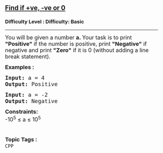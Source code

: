 <h2><a href="https://www.geeksforgeeks.org/problems/find-if-ve-ve-or-0--141631/1?page=4&category=CPP&sortBy=submissions">Find if +ve, -ve or 0</a></h2><h3>Difficulty Level : Difficulty: Basic</h3><hr><div class="problems_problem_content__Xm_eO"><p><span style="font-size: 18px;">You will be given a number <strong>a. </strong>Your task is to print <strong>"Positive"</strong> if the number is positive, print <strong>"Negative"</strong> if negative and print <strong>"Zero"</strong> if it is 0 (without adding a line break statement).</span></p>
<p><span style="font-size: 18px;"><strong>Examples :</strong></span></p>
<pre><span style="font-size: 18px;"><strong>Input:</strong> a = 4
<strong>Output:</strong> Positive</span></pre>
<pre><span style="font-size: 18px;"><strong>Input: </strong>a = -2
<strong>Output: </strong>Negative</span></pre>
<p><span style="font-size: 18px;"><strong>Constraints:<br></strong></span><span style="font-size: 18px;">-10<sup>5</sup> ≤ a ≤ 10<sup>5&nbsp; &nbsp; &nbsp; &nbsp;&nbsp;</sup></span></p></div><br><p><span style=font-size:18px><strong>Topic Tags : </strong><br><code>CPP</code>&nbsp;